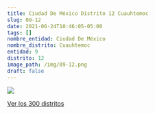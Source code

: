 ```yaml
---
title: Ciudad De México Distrito 12 Cuauhtemoc
slug: 09-12
date: 2021-06-24T10:46:05-05:00
tags: []
nombre_entidad: Ciudad De México
nombre_distrito: Cuauhtemoc
entidad: 9
distrito: 12
image_path: /img/09-12.png
draft: false
---
```


![](/img/09-12.png)

[Ver los 300 distritos](/docs/elecciones-2021)
